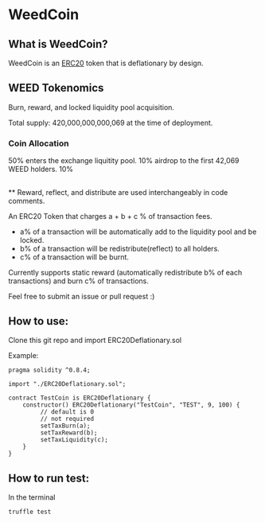 # WeedCoin

## What is WeedCoin?
WeedCoin is an [ERC20](https://eips.ethereum.org/EIPS/eip-20) token that is deflationary by design.
## WEED Tokenomics

Burn, reward, and locked liquidity pool acquisition. 

Total supply: 420,000,000,000,069 at the time of deployment.

### Coin Allocation
50% enters the exchange liquitity pool.
10% airdrop to the first 42,069 WEED holders.
10% 


## 

** Reward, reflect, and distribute are used interchangeably in code comments.

An ERC20 Token that charges a + b + c % of transaction fees. 
- a% of a transaction will be automatically add to the liquidity pool and be locked.
- b% of a transaction will be redistribute(reflect) to all holders. 
- c% of a transaction will be burnt.


Currently supports static reward (automatically redistribute b% of each transactions) and burn c% of transactions.

Feel free to submit an issue or pull request :)


## How to use:

Clone this git repo and import ERC20Deflationary.sol

Example:

```
pragma solidity ^0.8.4;

import "./ERC20Deflationary.sol";

contract TestCoin is ERC20Deflationary {
    constructor() ERC20Deflationary("TestCoin", "TEST", 9, 100) {
         // default is 0
         // not required
         setTaxBurn(a);
         setTaxReward(b);
         setTaxLiquidity(c);
    }
}
```

## How to run test:

In the terminal

```
truffle test
```
